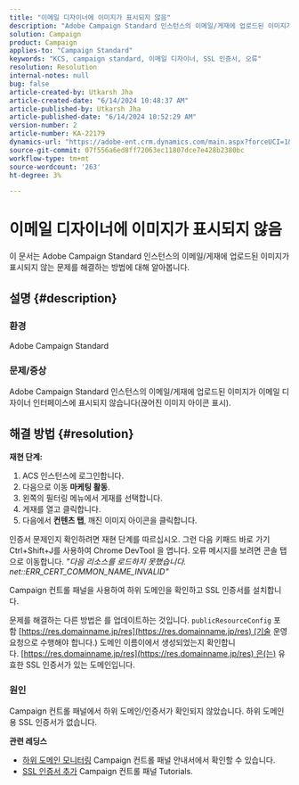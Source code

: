 ```yaml
---
title: "이메일 디자이너에 이미지가 표시되지 않음"
description: "Adobe Campaign Standard 인스턴스의 이메일/게재에 업로드된 이미지가 표시되지 않는 문제를 해결하는 방법에 대해 알아봅니다."
solution: Campaign
product: Campaign
applies-to: "Campaign Standard"
keywords: "KCS, campaign standard, 이메일 디자이너, SSL 인증서, 오류"
resolution: Resolution
internal-notes: null
bug: false
article-created-by: Utkarsh Jha
article-created-date: "6/14/2024 10:48:37 AM"
article-published-by: Utkarsh Jha
article-published-date: "6/14/2024 10:52:29 AM"
version-number: 2
article-number: KA-22179
dynamics-url: "https://adobe-ent.crm.dynamics.com/main.aspx?forceUCI=1&pagetype=entityrecord&etn=knowledgearticle&id=f43192a2-3b2a-ef11-840a-000d3a5a67ba"
source-git-commit: 07f556a6ed8ff72063ec11807dce7e428b2380bc
workflow-type: tm+mt
source-wordcount: '263'
ht-degree: 3%

---
```


# 이메일 디자이너에 이미지가 표시되지 않음


이 문서는 Adobe Campaign Standard 인스턴스의 이메일/게재에 업로드된 이미지가 표시되지 않는 문제를 해결하는 방법에 대해 알아봅니다.

## 설명 {#description}


### 환경

Adobe Campaign Standard

### 문제/증상

Adobe Campaign Standard 인스턴스의 이메일/게재에 업로드된 이미지가 이메일 디자이너 인터페이스에 표시되지 않습니다(끊어진 이미지 아이콘 표시).


## 해결 방법 {#resolution}


<b>재현 단계:</b>

1. ACS 인스턴스에 로그인합니다.
2. 다음으로 이동 <b>마케팅 활동</b>.
3. 왼쪽의 필터링 메뉴에서 게재를 선택합니다.
4. 게재를 열고 클릭합니다.
5. 다음에서 <b>컨텐츠 탭</b>,<b> </b>깨진 이미지 아이콘을 클릭합니다.


인증서 문제인지 확인하려면 재현 단계를 따르십시오. 그런 다음 키패드 바로 가기 Ctrl+Shift+J를 사용하여 Chrome DevTool 을 엽니다. 오류 메시지를 보려면 콘솔 탭으로 이동합니다. *&quot;다음 리소스를 로드하지 못했습니다. net::ERR_CERT_COMMON_NAME_INVALID&quot;*

Campaign 컨트롤 패널을 사용하여 하위 도메인을 확인하고 SSL 인증서를 설치합니다.

문제를 해결하는 다른 방법은 를 업데이트하는 것입니다. `publicResourceConfig` 포함 [https://res.domainname.jp/res](https://res.domainname.jp/res) (기술 운영 요청으로 수행해야 합니다.) 도메인 이름이에서 생성되었는지 확인합니다. [https://res.domainname.jp/res](https://res.domainname.jp/res) 은(는) 유효한 SSL 인증서가 있는 도메인입니다.

### <b>원인</b>

Campaign 컨트롤 패널에서 하위 도메인/인증서가 확인되지 않았습니다. 하위 도메인용 SSL 인증서가 없습니다.

<b>관련 레딩스</b>

- [하위 도메인 모니터링](https://experienceleague.adobe.com/docs/control-panel/using/subdomains-and-certificates/monitoring-subdomains.html?lang=en) Campaign 컨트롤 패널 안내서에서 확인할 수 있습니다.
- [SSL 인증서 추가](https://experienceleague.adobe.com/docs/control-panel-learn/tutorials/subdomains-and-certificates/add-ssl-certificates.html?lang=en) Campaign 컨트롤 패널 Tutorials.

